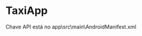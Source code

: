 # TaxiApp

Chave API está no app\src\main\AndroidManifest.xml

<meta-data
            android:name="com.google.android.geo.API_KEY"
            android:value="SUA CHAVE API" />
